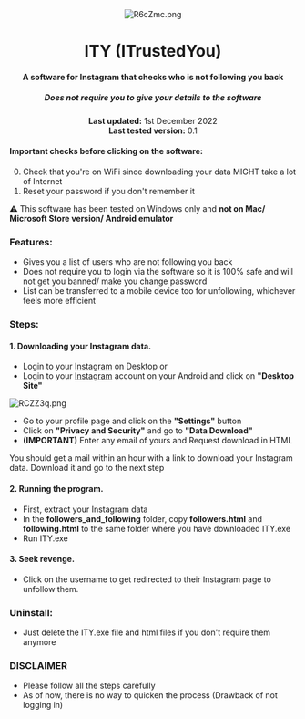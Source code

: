 <center>
    <img src="https://i.lensdump.com/i/R6cZmc.png" alt="R6cZmc.png" border="0" /></a>
    <h1 align="center">ITY (ITrustedYou)</h1>
    <h4 align="center">A software for <strong>Instagram</strong> that checks who is not following you back</h4>
    <h5 align="center">Does not require you to give your details to the software</h5>
    <p align="center">
        <strong>Last updated:</strong> 1st December 2022<br>
        <strong>Last tested version:</strong> 0.1
    </p> 
</center>

#### Important checks before clicking on the software:

0. Check that you're on WiFi since downloading your data MIGHT take a lot of Internet
1. Reset your password if you don't remember it

:warning: This software has been tested on Windows only and **not on Mac/ Microsoft Store version/ Android emulator**

### Features:

- Gives you a list of users who are not following you back
- Does not require you to login via the software so it is 100% safe and will not get you banned/ make you change password
- List can be transferred to a mobile device too for unfollowing, whichever feels more efficient

### Steps:

#### 1. Downloading your Instagram data.
- Login to your [Instagram](https://www.instagram.com) on Desktop
or
- Login to your [Instagram](https://www.instagram.com) account on your Android and click on **"Desktop Site"**
<img src="https://i1.lensdump.com/i/RCZZ3q.png" alt="RCZZ3q.png" border="0" />

- Go to your profile page and click on the **"Settings"** button
- Click on **"Privacy and Security"** and go to **"Data Download"**
- **(IMPORTANT)** Enter any email of yours and Request download in HTML 

You should get a mail within an hour with a link to download your Instagram data. Download it and go to the next step

#### 2. Running the program.
- First, extract your Instagram data
- In the **followers_and_following** folder, copy **followers.html** and **following.html** to the same folder where you have downloaded ITY.exe
- Run ITY.exe

#### 3. Seek revenge.
- Click on the username to get redirected to their Instagram page to unfollow them.
  
### Uninstall:

- Just delete the ITY.exe file and html files if you don't require them anymore

### DISCLAIMER

- Please follow all the steps carefully
- As of now, there is no way to quicken the process (Drawback of not logging in)
